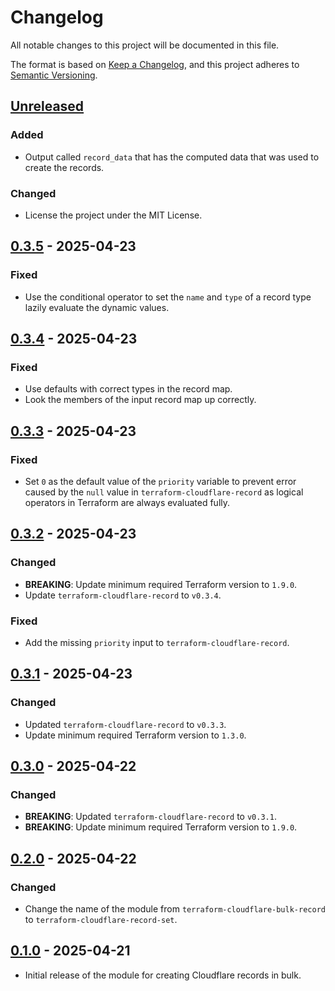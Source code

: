 # Changelog

All notable changes to this project will be documented in this file.

The format is based on [Keep a Changelog](https://keepachangelog.com/en/1.1.0/),
and this project adheres to
[Semantic Versioning](https://semver.org/spec/v2.0.0.html).

## [Unreleased]

### Added

- Output called `record_data` that has the computed data that was used to create
  the records.

### Changed

- License the project under the MIT License.

## [0.3.5] - 2025-04-23

### Fixed

- Use the conditional operator to set the `name` and `type` of a record type
  lazily evaluate the dynamic values.

## [0.3.4] - 2025-04-23

### Fixed

- Use defaults with correct types in the record map.
- Look the members of the input record map up correctly.

## [0.3.3] - 2025-04-23

### Fixed

- Set `0` as the default value of the `priority` variable to prevent error
  caused by the `null` value in `terraform-cloudflare-record` as logical
  operators in Terraform are always evaluated fully.

## [0.3.2] - 2025-04-23

### Changed

- **BREAKING**: Update minimum required Terraform version to `1.9.0`.
- Update `terraform-cloudflare-record` to `v0.3.4`.

### Fixed

- Add the missing `priority` input to `terraform-cloudflare-record`.

## [0.3.1] - 2025-04-23

### Changed

- Updated `terraform-cloudflare-record` to `v0.3.3`.
- Update minimum required Terraform version to `1.3.0`.

## [0.3.0] - 2025-04-22

### Changed

- **BREAKING**: Updated `terraform-cloudflare-record` to `v0.3.1`.
- **BREAKING**: Update minimum required Terraform version to `1.9.0`.

## [0.2.0] - 2025-04-22

### Changed

- Change the name of the module from `terraform-cloudflare-bulk-record` to
  `terraform-cloudflare-record-set`.

## [0.1.0] - 2025-04-21

- Initial release of the module for creating Cloudflare records in bulk.

[unreleased]:
  https://github.com/visiosto/terraform-cloudflare-record-set/compare/v0.3.5...HEAD
[0.3.5]:
  https://github.com/visiosto/terraform-cloudflare-record-set/compare/v0.3.4...v0.3.5
[0.3.4]:
  https://github.com/visiosto/terraform-cloudflare-record-set/compare/v0.3.3...v0.3.4
[0.3.3]:
  https://github.com/visiosto/terraform-cloudflare-record-set/compare/v0.3.2...v0.3.3
[0.3.2]:
  https://github.com/visiosto/terraform-cloudflare-record-set/compare/v0.3.1...v0.3.2
[0.3.1]:
  https://github.com/visiosto/terraform-cloudflare-record-set/compare/v0.3.0...v0.3.1
[0.3.0]:
  https://github.com/visiosto/terraform-cloudflare-record-set/compare/v0.2.0...v0.3.0
[0.2.0]:
  https://github.com/visiosto/terraform-cloudflare-record-set/compare/v0.1.0...v0.2.0
[0.1.0]:
  https://github.com/visiosto/terraform-cloudflare-record-set/releases/tag/v0.1.0
